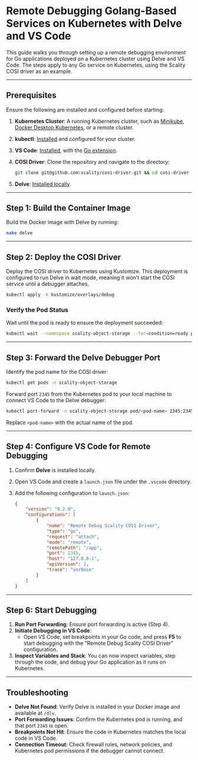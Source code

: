 # Remote Debugging Golang-Based Services on Kubernetes with Delve and VS Code

This guide walks you through setting up a remote debugging environment for Go applications deployed on a Kubernetes cluster using Delve and VS Code. The steps apply to any Go service on Kubernetes, using the Scality COSI driver as an example.

---

## Prerequisites

Ensure the following are installed and configured before starting:

1. **Kubernetes Cluster**: A running Kubernetes cluster, such as [Minikube](https://minikube.sigs.k8s.io/docs/start/), [Docker Desktop Kubernetes](https://docs.docker.com/desktop/features/kubernetes/), or a remote cluster.
2. **kubectl**: [Installed](https://kubernetes.io/docs/tasks/tools/) and configured for your cluster.
3. **VS Code**: [Installed](https://code.visualstudio.com/), with the [Go extension](https://marketplace.visualstudio.com/items?itemName=golang.Go).
4. **COSI Driver**: Clone the repository and navigate to the directory:

   ```bash
   git clone git@github.com:scality/cosi-driver.git && cd cosi-driver
   ```

5. **Delve**: [Installed locally](https://github.com/go-delve/delve/tree/master/Documentation/installation).

---

## Step 1: Build the Container Image

Build the Docker image with Delve by running:

```bash
make delve
```

---

## Step 2: Deploy the COSI Driver

Deploy the COSI driver to Kubernetes using Kustomize. This deployment is configured to run Delve in wait mode, meaning it won’t start the COSI service until a debugger attaches.

```bash
kubectl apply -k kustomize/overlays/debug
```

### Verify the Pod Status

Wait until the pod is ready to ensure the deployment succeeded:

```bash
kubectl wait --namespace scality-object-storage --for=condition=ready pod --selector=app.kubernetes.io/name=scality-cosi-driver --timeout=120s
```

---

## Step 3: Forward the Delve Debugger Port

Identify the pod name for the COSI driver:

```bash
kubectl get pods -n scality-object-storage
```

Forward port `2345` from the Kubernetes pod to your local machine to connect VS Code to the Delve debugger:

```bash
kubectl port-forward -n scality-object-storage pod/<pod-name> 2345:2345
```

Replace `<pod-name>` with the actual name of the pod.

---

## Step 4: Configure VS Code for Remote Debugging

1. Confirm **Delve** is installed locally.
2. Open VS Code and create a `launch.json` file under the `.vscode` directory.
3. Add the following configuration to `launch.json`:

   ```json
   {
       "version": "0.2.0",
       "configurations": [
           {
               "name": "Remote Debug Scality COSI Driver",
               "type": "go",
               "request": "attach",
               "mode": "remote",
               "remotePath": "/app",
               "port": 2345,
               "host": "127.0.0.1",
               "apiVersion": 2,
               "trace": "verbose"
           }
       ]
   }
   ```

---

## Step 6: Start Debugging

1. **Run Port Forwarding**: Ensure port forwarding is active (Step 4).
2. **Initiate Debugging in VS Code**:
   - Open VS Code, set breakpoints in your Go code, and press **F5** to start debugging with the "Remote Debug Scality COSI Driver" configuration.
3. **Inspect Variables and Stack**: You can now inspect variables, step through the code, and debug your Go application as it runs on Kubernetes.

---

## Troubleshooting

- **Delve Not Found**: Verify Delve is installed in your Docker image and available at `/dlv`.
- **Port Forwarding Issues**: Confirm the Kubernetes pod is running, and that port `2345` is open.
- **Breakpoints Not Hit**: Ensure the code in Kubernetes matches the local code in VS Code.
- **Connection Timeout**: Check firewall rules, network policies, and Kubernetes pod permissions if the debugger cannot connect.
